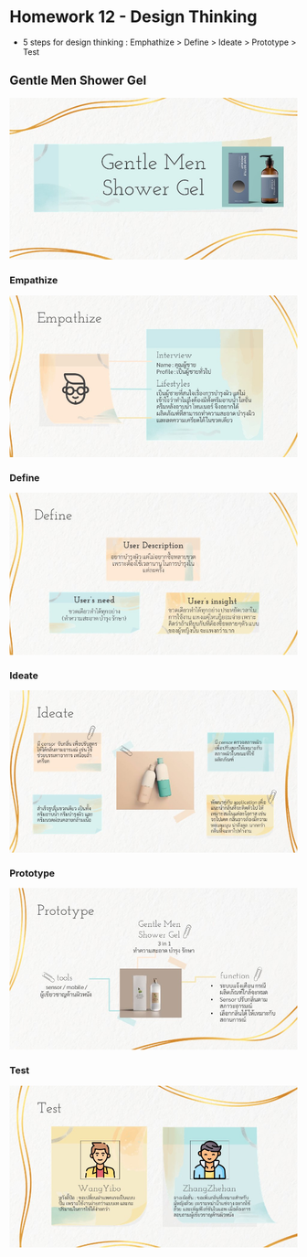 # Homework 12 - Design Thinking

- 5 steps for design thinking : Emphathize > Define > Ideate > Prototype > Test

## Gentle Men Shower Gel
![](https://github.com/Tubsamon/BADS7105-CRM/blob/main/Homework%2012%20-%20Design%20Thinking/cover.JPG)

### Empathize
![](https://github.com/Tubsamon/BADS7105-CRM/blob/main/Homework%2012%20-%20Design%20Thinking/empathize.JPG)

### Define
![](https://github.com/Tubsamon/BADS7105-CRM/blob/main/Homework%2012%20-%20Design%20Thinking/define.JPG)

### Ideate
![](https://github.com/Tubsamon/BADS7105-CRM/blob/main/Homework%2012%20-%20Design%20Thinking/ideate.JPG)

### Prototype
![](https://github.com/Tubsamon/BADS7105-CRM/blob/main/Homework%2012%20-%20Design%20Thinking/prototype.JPG)

### Test
![](https://github.com/Tubsamon/BADS7105-CRM/blob/main/Homework%2012%20-%20Design%20Thinking/test.JPG)
